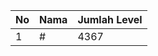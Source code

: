 | No | Nama            | Jumlah Level |
|----|-----------------|--------------|
| 1  | #    |    4367        |
